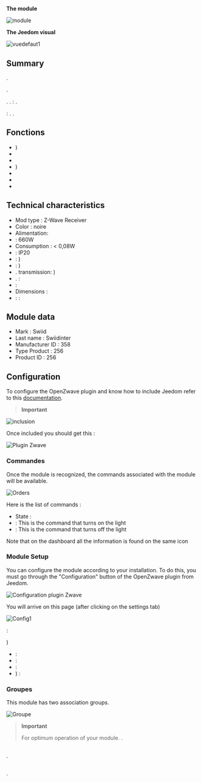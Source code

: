 # 

**The module**

![module](images/swiid.inter/module.jpg)

**The Jeedom visual**

![vuedefaut1](images/swiid.inter/vuedefaut1.jpg)

## Summary

.

.

. .  : .

 : . .

## Fonctions

-   )
-   
-   
-   )
-   
-   
-   

## Technical characteristics

-   Mod type : Z-Wave Receiver
-   Color : noire
-   Alimentation: 
-    : 660W
-   Consumption : &lt; 0,08W
-   : IP20
-   : )
-    : )
-   . transmission: )
-   .  : 
-    : 
-   Dimensions : 
-    : :

## Module data

-   Mark : Swiid
-   Last name : Swiidinter
-   Manufacturer ID : 358
-   Type Product : 256
-   Product ID : 256

## Configuration

To configure the OpenZwave plugin and know how to include Jeedom refer to this [documentation](https://doc.jeedom.com/en_US/plugins/automation%20protocol/openzwave/).

> **Important**
>
> 

![inclusion](images/swiid.inter/inclusion.jpg)

Once included you should get this :

![Plugin Zwave](images/swiid.inter/information.jpg)

### Commandes

Once the module is recognized, the commands associated with the module will be available.

![Orders](images/swiid.inter/commandes.jpg)

Here is the list of commands :

-   State : 
-    : This is the command that turns on the light
-    : This is the command that turns off the light

Note that on the dashboard all the information is found on the same icon

### Module Setup

You can configure the module according to your installation. To do this, you must go through the "Configuration" button of the OpenZwave plugin from Jeedom.

![Configuration plugin Zwave](images/plugin/bouton_configuration.jpg)

You will arrive on this page (after clicking on the settings tab)

![Config1](images/swiid.inter/config1.jpg)

 :

)

-    : 
-    : 
-    : 
-   ) : 

### Groupes

This module has two association groups.

![Groupe](images/swiid.inter/groupe.jpg)

> **Important**
>
> For optimum operation of your module. .

## 

.

## 

.
